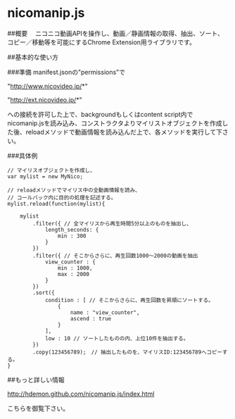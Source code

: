 # nicomanip.js

##概要
　ニコニコ動画APIを操作し、動画／静画情報の取得、抽出、ソート、コピー／移動等を可能にするChrome Extension用ライブラリです。

##基本的な使い方

###準備
manifest.jsonの"permissions"で

"http://www.nicovideo.jp/*" 

"http://ext.nicovideo.jp/*"

への接続を許可した上で、backgroundもしくはcontent script内でnicomanip.jsを読み込み、コンストラクタよりマイリストオブジェクトを作成した後、reloadメソッドで動画情報を読み込んだ上で、各メソッドを実行して下さい。

###具体例
~~~~
// マイリスオブジェクトを作成し、	
var mylist = new MyNico;

// reloadメソッドでマイリス中の全動画情報を読み、
// コールバック内に目的の処理を記述する。	
mylist.reload(function(mylist){

	mylist
		.filter({ // 全マイリスから再生時間5分以上のものを抽出し、
			length_seconds: {
				min : 300
			}
		}) 
		.filter({ // そこからさらに、再生回数1000～2000の動画を抽出
			view_counter : {
				min : 1000,
				max : 2000
			}
		}) 
		.sort({
			condition :	[ // そこからさらに、再生回数を昇順にソートする。
				{
					name : "view_counter",
					ascend : true
				}
			],
			low : 10 // ソートしたものの内、上位10件を抽出する。
		})
		.copy(123456789);　// 抽出したものを、マイリスID:123456789へコピーする。
}
~~~~

##もっと詳しい情報

http://hdemon.github.com/nicomanip.js/index.html

こちらを御覧下さい。